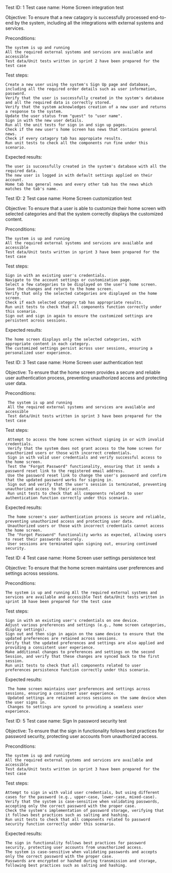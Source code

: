 Test ID: 1
Test case name: Home Screen integration test

Objective: To ensure that a new catagory is successfully processed end-to-end by the system, including all the integrations with external systems and services.

Preconditions:

    The system is up and running
    All the required external systems and services are available and accessible
    Test data/Unit tests written in sprint 2 have been prepared for the test case

Test steps:

    Create a new user using the system's Sign Up page and database, including all the required order details such as user information, password.
    Verify that the user is successfully created in the system's database and all the required data is correctly stored.
    Verify that the system acknowledges creation of a new user and returns a response to the system.
    Update the user status from "guest" to "user name".
    Sign in with the new user details.
    Run all the unit tests for sign in and sign up pages.
    Check if the new user's home screen has news that contains general news.
    Check if every catagory tab has appropiate results.
    Run unit tests to check all the components run fine under this scenario.

Expected results:

    The user is successfully created in the system's database with all the required data.
    The new user is logged in with default settings applied on their account.
    Home tab has general news and every other tab has the news which matches the tab's name.
    
    
    
Test ID: 2
Test case name: Home Screen customization test

Objective: To ensure that a user is able to customize their home screen with selected categories and that the system correctly displays the customized content.

Preconditions:

    The system is up and running
    All the required external systems and services are available and accessible
    Test data/Unit tests written in sprint 3 have been prepared for the test case

Test steps:

    Sign in with an existing user's credentials.
    Navigate to the account settings or customization page.
    Select a few categories to be displayed on the user's home screen.
    Save the changes and return to the home screen.
    Verify that only the selected categories are displayed on the home screen.
    Check if each selected category tab has appropriate results.
    Run unit tests to check that all components function correctly under this scenario.
    Sign out and sign in again to ensure the customized settings are persistent across sessions.

Expected results:

    The home screen displays only the selected categories, with appropriate content in each category.
    The customized settings persist across user sessions, ensuring a personalized user experience.
    
    
    
    
 Test ID: 3
 Test case name: Home Screen user authentication test
 
Objective: To ensure that the home screen provides a secure and reliable user authentication process, preventing unauthorized access and protecting user data.

Preconditions:

     The system is up and running
     All the required external systems and services are available and accessible
     Test data/Unit tests written in sprint 3 have been prepared for the test case

Test steps:

     Attempt to access the home screen without signing in or with invalid credentials. 
     Verify that the system does not grant access to the home screen for unauthorized users or those with incorrect credentials. 
     Sign in with valid user credentials and verify successful access to the home screen.
     Test the "Forgot Password" functionality, ensuring that it sends a password reset link to the registered email address.
     Use the password reset link to change the user's password and confirm that the updated password works for signing in. 
     Sign out and verify that the user's session is terminated, preventing unauthorized access to their account.
     Run unit tests to check that all components related to user authentication function correctly under this scenario.

Expected results:

     The home screen's user authentication process is secure and reliable, preventing unauthorized access and protecting user data.
     Unauthorized users or those with incorrect credentials cannot access the home screen. 
     The "Forgot Password" functionality works as expected, allowing users to reset their passwords securely.
     User sessions are terminated upon signing out, ensuring continued security.

Test ID: 4
Test case name: Home Screen user settings persistence test

Objective: 
To ensure that the home screen maintains user preferences and settings across sessions.

Preconditions:

    The system is up and running All the required external systems and services are available and accessible Test data/Unit tests written in sprint 10 have been prepared for the test case

Test steps:

    Sign in with an existing user's credentials on one device.
    Adjust various preferences and settings (e.g., home screen categories, display settings). 
    Sign out and then sign in again on the same device to ensure that the updated preferences are retained across sessions.
    Verify that the updated preferences and settings are also applied and providing a consistent user experience.
    Make additional changes to preferences and settings on the second Session, and verify that these changes are synced back to the first session.
    Run unit tests to check that all components related to user preferences persistence function correctly under this scenario.


Expected results:

     The home screen maintains user preferences and settings across sessions, ensuring a consistent user experience.
     Updated settings are retained across sessions on the same device when the user signs in.
     Changes to settings are synced to providing a seamless user experience.


Test ID: 5
Test case name: Sign In password security test

Objective: 
To ensure that the sign in functionality follows best practices for password security, protecting user accounts from unauthorized access.

Preconditions:

    The system is up and running
    All the required external systems and services are available and accessible
    Test data/Unit tests written in sprint 3 have been prepared for the test case

Test steps:

    Attempt to sign in with valid user credentials, but using different cases for the password (e.g., upper-case, lower-case, mixed-case).
    Verify that the system is case-sensitive when validating passwords, accepting only the correct password with the proper case.
    Check the system's implementation of password storage, verifying that it follows best practices such as salting and hashing.
    Run unit tests to check that all components related to password security function correctly under this scenario.

Expected results:

    The sign in functionality follows best practices for password security, protecting user accounts from unauthorized access.
    The system is case-sensitive when validating passwords and accepts only the correct password with the proper case.
    Passwords are encrypted or hashed during transmission and storage, following best practices such as salting and hashing.


